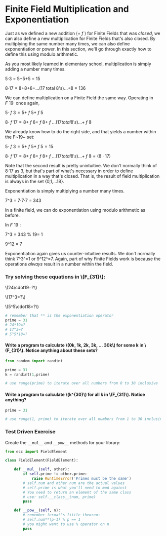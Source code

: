 
# Finite Field Multiplication and Exponentiation

Just as we defined a new addition ($+~f~$) for Finite Fields that was _closed_, we can also define a new multiplication for Finite Fields that's also closed. By multiplying the same number many times, we can also define exponentiation or power. In this section, we'll go through exactly how to define this using modulo arithmetic.

As you most likely learned in elementary school, multiplication is simply adding a number many times.

5⋅3 = 5+5+5 = 15

8⋅17 = 8+8+8+...(17 total 8's)...+8 = 136

We can define multiplication on a Finite Field the same way. Operating in $F~19~$ once again,

$5⋅~f~3 = 5+~f~5+~f~5$

$8⋅~f~17 = 8+~f~8+~f~8+~f~...(17 total 8's)...+~f~8$

We already know how to do the right side, and that yields a number within the F~19~ set:

$5⋅~f~3 = 5+~f~5+~f~5 = 15 % 19 = 15$

$8⋅~f~17 = 8+~f~8+~f~8+~f~...(17 total 8's)...+~f~8 = (8⋅17) % 19 = 136 % 19 = 3$

Note that the second result is pretty unintuitive. We don't normally think of 8⋅17 as 3, but that's part of what's necessary in order to define multiplication in a way that's closed. That is, the result of field multiplication is always in the set {0,1,...18}.

Exponentiation is simply multiplying a number many times.

7^3 = 7⋅7⋅7 = 343

In a finite field, we can do exponentiation using modulo arithmetic as before.

In $F~19~$:

7^3 = 343 % 19= 1

9^12 = 7

Exponentiation again gives us counter-intuitive results. We don't normally think 7^3^=1 or 9^12^=7. Again, part of why Finite Fields work is because the operations *always* result in a number within the field.

### Try solving these equations in \\(F_{31}\\):

\\(24\cdot19=?\\)

\\(17^3=?\\)

\\(5^5\cdot18=?\\)


```python
# remember that ** is the exponentiation operator
prime = 31
# 24*19=?
# 17^3=?
# 5^5*18=?
```

#### Write a program to calculate \\(0k, 1k, 2k, 3k, ... 30k\\) for some k in \\(F_{31}\\).  Notice anything about these sets?


```python
from random import randint

prime = 31
k = randint(1,prime)

# use range(prime) to iterate over all numbers from 0 to 30 inclusive
```

#### Write a program to calculate \\(k^{30}\\) for all k in \\(F_{31}\\). Notice anything?


```python
prime = 31

# use range(1, prime) to iterate over all numbers from 1 to 30 inclusive
```

### Test Driven Exercise

Create the `__mul__` and `__pow__` methods for your library:


```python
from ecc import FieldElement

class FieldElement(FieldElement):

    def __mul__(self, other):
        if self.prime != other.prime:
            raise RuntimeError('Primes must be the same')
        # self.num and other.num are the actual values
        # self.prime is what you'll need to mod against
        # You need to return an element of the same class
        # use: self.__class__(num, prime)
        pass

    def __pow__(self, n):
        # remember fermat's little theorem:
        # self.num**(p-1) % p == 1
        # you might want to use % operator on n
        pass
```
